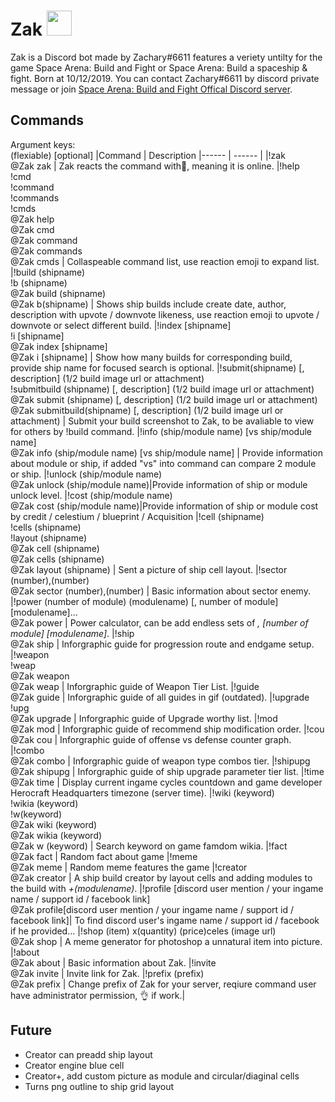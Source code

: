 # Zak <img src="https://cdn.discordapp.com/attachments/424034780200566785/723214083007971449/zak.png" width="40" height="40" />
Zak is a Discord bot made by Zachary#6611 features a veriety untilty for the game Space Arena: Build and Fight or Space Arena: Build a spaceship & fight. Born at 10/12/2019. You can contact Zachary#6611 by discord private message or join <a href="http://discord.gg/spacearena">Space Arena: Build and Fight Offical Discord server</a>.
## Commands
Argument keys:<br />
(flexiable) [optional]
|Command | Description
|------ | ------ |
|!zak <br />@Zak zak | Zak reacts the command with<span>👋, meaning it is online.</span>
|!help <br />!cmd<br />!command<br />!commands<br />!cmds<br />@Zak help<br />@Zak cmd<br />@Zak command<br />@Zak commands<br />@Zak cmds | Collaspeable command list, use reaction emoji to expand list.
|!build (shipname)<br />!b (shipname)<br />@Zak build (shipname)<br />@Zak b(shipname) | Shows ship builds include create date, author, description with upvote / downvote likeness, use reaction emoji to upvote / downvote or select different build.
|!index [shipname]<br />!i [shipname]<br />@Zak index [shipname]<br />@Zak i [shipname] | Show how many builds for corresponding build, provide ship name for focused search is optional.
|!submit(shipname) [, description] (1/2 build image url or attachment)<br />!submitbuild (shipname) [, description] (1/2 build image url or attachment)<br />@Zak submit (shipname) [, description] (1/2 build image url or attachment)<br />@Zak submitbuild(shipname) [, description] (1/2 build image url or attachment) | Submit your build screenshot to Zak, to be avaliable to view for others by !build command.
|!info (ship/module name) [vs ship/module name]<br />@Zak info (ship/module name) [vs ship/module name] | Provide information about module or ship, if added "vs" into command can compare 2 module or ship.
|!unlock (ship/module name)<br />@Zak unlock (ship/module name)|Provide information of ship or module unlock level.
|!cost (ship/module name)<br />@Zak cost (ship/module name)|Provide information of ship or module cost by credit / celestium / blueprint / Acquisition
|!cell (shipname)<br />!cells (shipname)<br />!layout (shipname)<br />@Zak cell (shipname)<br />@Zak cells (shipname)<br />@Zak layout (shipname) | Sent a picture of ship cell layout.
|!sector (number),(number)<br />@Zak sector (number),(number) | Basic information about sector enemy.
|!power (number of module) (modulename) [, number of module] [modulename]...<br />@Zak power | Power calculator, can be add endless sets of *, [number of module] [modulename]*.
|!ship <br />@Zak ship |  Inforgraphic guide for progression route and endgame setup.
|!weapon <br />!weap <br />@Zak weapon <br />@Zak weap | Inforgraphic guide of Weapon Tier List.
|!guide <br />@Zak guide | Inforgraphic guide of all guides in gif (outdated).
|!upgrade <br />!upg <br />@Zak upgrade | Inforgraphic guide of Upgrade worthy list.
|!mod <br />@Zak mod | Inforgraphic guide of recommend ship modification order.
|!cou <br />@Zak cou | Inforgraphic guide of offense vs defense counter graph.
|!combo <br />@Zak combo | Inforgraphic guide of weapon type combos tier.
|!shipupg <br />@Zak shipupg | Inforgraphic guide of ship upgrade parameter tier list.
|!time <br />@Zak time | Display current ingame cycles countdown and game developer Herocraft Headquarters timezone (server time).
|!wiki (keyword)<br />!wikia (keyword)<br />!w(keyword)<br />@Zak wiki (keyword)<br />@Zak wikia (keyword) <br />@Zak w (keyword) | Search keyword on game famdom wikia.
|!fact <br />@Zak fact | Random fact about game
|!meme <br />@Zak meme | Random meme features the game
|!creator <br />@Zak creator | A ship build creator by layout cells and adding modules to the build with *+(modulename)*.
|!profile [discord user mention / your ingame name / support id / facebook link]<br />@Zak profile[discord user mention / your ingame name / support id / facebook link]| To find discord user's ingame name / support id / facebook if he provided...
|!shop (item) x(quantity) (price)celes (image url)<br />@Zak shop | A meme generator for photoshop a unnatural item into picture.
|!about <br />@Zak about | Basic information about Zak.
|!invite <br />@Zak invite | Invite link for Zak.
|!prefix (prefix)<br />@Zak prefix | Change prefix of Zak for your server, reqiure command user have administrator permission, 👌 if work.|
## Future
 - Creator can preadd ship layout
 - Creator engine blue cell
 - Creator+, add custom picture as module and circular/diaginal cells
 - Turns png outline to ship grid layout
